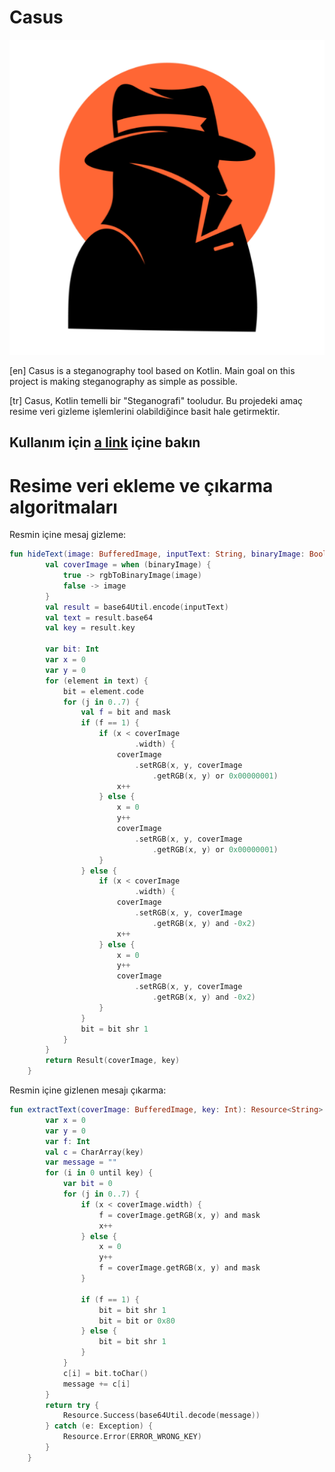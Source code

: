 # Casus

<p align="center">
  <img src="https://github.com/ch3xx/Casus/blob/main/src/main/resources/CasusLogoLauncher.png" alt="Casus"/>
</p>

[en] Casus is a steganography tool based on Kotlin. Main goal on this project is making steganography as simple as possible.

[tr] Casus, Kotlin temelli bir "Steganografi" tooludur. Bu projedeki amaç resime veri gizleme işlemlerini olabildiğince basit hale getirmektir.


## Kullanım için [a link](https://github.com/ch3xx/Casus/blob/main/tutorials) içine bakın

 
# Resime veri ekleme ve çıkarma algoritmaları

Resmin içine mesaj gizleme:

```kotlin
fun hideText(image: BufferedImage, inputText: String, binaryImage: Boolean): Result {
        val coverImage = when (binaryImage) {
            true -> rgbToBinaryImage(image)
            false -> image
        }
        val result = base64Util.encode(inputText)
        val text = result.base64
        val key = result.key

        var bit: Int
        var x = 0
        var y = 0
        for (element in text) {
            bit = element.code
            for (j in 0..7) {
                val f = bit and mask
                if (f == 1) {
                    if (x < coverImage
                            .width) {
                        coverImage
                            .setRGB(x, y, coverImage
                                .getRGB(x, y) or 0x00000001)
                        x++
                    } else {
                        x = 0
                        y++
                        coverImage
                            .setRGB(x, y, coverImage
                                .getRGB(x, y) or 0x00000001)
                    }
                } else {
                    if (x < coverImage
                            .width) {
                        coverImage
                            .setRGB(x, y, coverImage
                                .getRGB(x, y) and -0x2)
                        x++
                    } else {
                        x = 0
                        y++
                        coverImage
                            .setRGB(x, y, coverImage
                                .getRGB(x, y) and -0x2)
                    }
                }
                bit = bit shr 1
            }
        }
        return Result(coverImage, key)
    }
```

Resmin içine gizlenen mesajı çıkarma:

```kotlin
fun extractText(coverImage: BufferedImage, key: Int): Resource<String> {
        var x = 0
        var y = 0
        var f: Int
        val c = CharArray(key)
        var message = ""
        for (i in 0 until key) {
            var bit = 0
            for (j in 0..7) {
                if (x < coverImage.width) {
                    f = coverImage.getRGB(x, y) and mask
                    x++
                } else {
                    x = 0
                    y++
                    f = coverImage.getRGB(x, y) and mask
                }

                if (f == 1) {
                    bit = bit shr 1
                    bit = bit or 0x80
                } else {
                    bit = bit shr 1
                }
            }
            c[i] = bit.toChar()
            message += c[i]
        }
        return try {
            Resource.Success(base64Util.decode(message))
        } catch (e: Exception) {
            Resource.Error(ERROR_WRONG_KEY)
        }
    }
```
